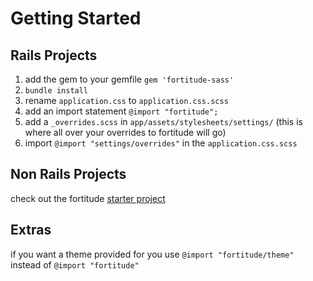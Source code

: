 # Getting Started

## Rails Projects

1. add the gem to your gemfile
   `gem 'fortitude-sass'`
2. `bundle install`
3. rename `application.css` to `application.css.scss`
4. add an import statement `@import "fortitude";`
5. add a `_overrides.scss` in `app/assets/stylesheets/settings/` (this is where all over your overrides to fortitude will go)
6. import `@import "settings/overrides"` in the `application.css.scss`

## Non Rails Projects

check out the fortitude [starter project](https://github.com/fortitude/fortitude-docs)

## Extras

if you want a theme provided for you use `@import "fortitude/theme"` instead of `@import "fortitude"`
